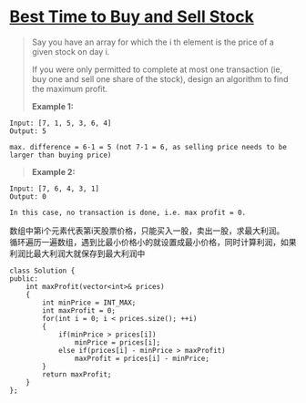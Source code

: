 # [Best Time to Buy and Sell Stock][1]
> Say you have an array for which the i th element is the price of a given stock on day i.  
> 
> If you were only permitted to complete at most one transaction (ie, buy one and sell one share of the stock), design an algorithm to find the maximum profit.  
> 
> **Example 1:**
> 
	Input: [7, 1, 5, 3, 6, 4]
	Output: 5
>	
	max. difference = 6-1 = 5 (not 7-1 = 6, as selling price needs to be larger than buying price)
>  
>  **Example 2:**
>  
	Input: [7, 6, 4, 3, 1]
	Output: 0
>
	In this case, no transaction is done, i.e. max profit = 0.

数组中第i个元素代表第i天股票价格，只能买入一股，卖出一股，求最大利润。  
循环遍历一遍数组，遇到比最小价格小的就设置成最小价格，同时计算利润，如果利润比最大利润大就保存到最大利润中

	class Solution {
	public:
	    int maxProfit(vector<int>& prices) 
	    {
	        int minPrice = INT_MAX;
	        int maxProfit = 0;
	        for(int i = 0; i < prices.size(); ++i)
	        {
	            if(minPrice > prices[i])            
	                minPrice = prices[i];
	            else if(prices[i] - minPrice > maxProfit)
	                maxProfit = prices[i] - minPrice;            
	        }
	        return maxProfit;
	    }
	};

[1]:https://leetcode.com/problems/best-time-to-buy-and-sell-stock/description/